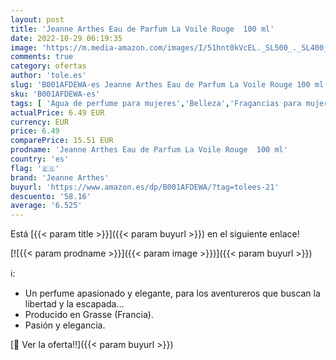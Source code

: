 ```yaml
---
layout: post
title: 'Jeanne Arthes Eau de Parfum La Voile Rouge  100 ml'
date: 2022-10-29 06:19:35
image: 'https://m.media-amazon.com/images/I/51hnt0kVcEL._SL500_._SL400_.jpg'
comments: true
category: ofertas
author: 'tole.es'
slug: 'B001AFDEWA-es Jeanne Arthes Eau de Parfum La Voile Rouge 100 ml'
sku: 'B001AFDEWA-es'
tags: [ 'Agua de perfume para mujeres','Belleza','Fragancias para mujeres','Perfumes y fragancias','de','eau','jeanne arthes','parfum','🇪🇸', ]
actualPrice: 6.49 EUR
currency: EUR
price: 6.49
comparePrice: 15.51 EUR
prodname: 'Jeanne Arthes Eau de Parfum La Voile Rouge  100 ml'
country: 'es'
flag: '🇪🇸'
brand: 'Jeanne Arthes'
buyurl: 'https://www.amazon.es/dp/B001AFDEWA/?tag=tolees-21'
descuento: '58.16'
average: '6.525'
---
```


Está [{{< param title >}}]({{< param buyurl >}}) en el siguiente enlace!

[![{{< param prodname >}}]({{< param image >}})]({{< param buyurl >}})

ℹ️:

- Un perfume apasionado y elegante, para los aventureros que buscan la libertad y la escapada...
- Producido en Grasse (Francia).
- Pasión y elegancia.

[🛒 Ver la oferta!!]({{< param buyurl >}})
